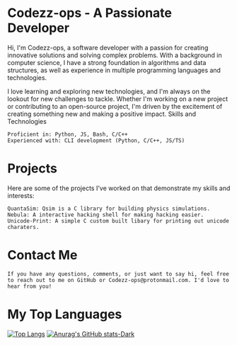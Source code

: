 # Codezz-ops - A Passionate Developer

Hi, I'm Codezz-ops, a software developer with a passion for creating innovative solutions and solving complex problems. With a background in computer science, I have a strong foundation in algorithms and data structures, as well as experience in multiple programming languages and technologies.

I love learning and exploring new technologies, and I'm always on the lookout for new challenges to tackle. Whether I'm working on a new project or contributing to an open-source project, I'm driven by the excitement of creating something new and making a positive impact.
Skills and Technologies

    Proficient in: Python, JS, Bash, C/C++
    Experienced with: CLI development (Python, C/C++, JS/TS)

# Projects

   Here are some of the projects I've worked on that demonstrate my skills and interests:

    QuantaSim: Qsim is a C library for building physics simulations.
    Nebula: A interactive hacking shell for making hacking easier.
    Unicode-Print: A simple C custom built libary for printing out unicode charaters.

# Contact Me
    
    If you have any questions, comments, or just want to say hi, feel free to reach out to me on GitHub or Codezz-ops@protonmail.com. I'd love to hear from you!

# My Top Languages
[![Top Langs](https://github-readme-stats.vercel.app/api/top-langs/?username=codezz-ops&theme=dark)](https://github.com/anuraghazra/github-readme-stats)
[![Anurag's GitHub stats-Dark](https://github-readme-stats.vercel.app/api?username=codezz-ops&show_icons=true&theme=dark#gh-dark-mode-only)](https://github.com/anuraghazra/github-readme-stats#gh-dark-mode-only)

